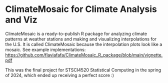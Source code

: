 # ClimateMosaic for Climate Analysis and Viz

ClimateMosaic is a ready-to-publish R package for analyzing climate patterns at weather stations and making and visualizing interpolations for the U.S. It is called ClimateMosaic because the interpolation plots look like a mosaic. See example implementations: https://github.com/flaviafafa/ClimateMosaic_R_package/blob/main/vignette.pdf

This was the final project for STSCI4520 Statistical Computing in the spring of 2024, which ended up receiving a perfect score :)
